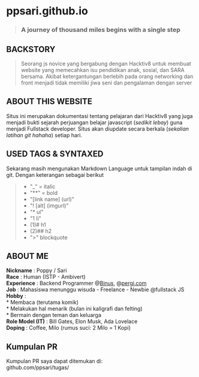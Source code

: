 # ppsari.github.io

> ### A journey of thousand miles begins with a single step  

## BACKSTORY 
>Seorang js novice yang bergabung dengan Hacktiv8 untuk membuat website yang memecahkan isu pendidikan anak, sosial, dan SARA bersama. Akibat ketergantungan berlebih pada orang networking dan front menjadi tidak memiliki jiwa seni dan pengalaman dengan server 

## ABOUT THIS WEBSITE
Situs ini merupakan dokumentasi tentang pelajaran dari Hacktiv8 yang juga menjadi bukti sejarah perjuangan belajar javascript (*sedikit lebay*) guna menjadi Fullstack developer. Situs akan diupdate secara berkala (*sekalian latihan git hahaha*) setiap hari. 

## USED TAGS & SYNTAXED
Sekarang masih mengunakan Markdown Language untuk tampilan indah di git. Dengan keterangan sebagai berikut
>* "_" = italic
>* "**" = bold
>* "[link name] (url)"
>* "! [alt] (imgurl)"
>* "* ul"
>* "1 li"
>* (1)# h1
>* (2)## h2
>* ">" blockquote


## ABOUT ME
**Nickname** : Poppy / Sari   
**Race** : Human (ISTP - Ambivert)  
**Experience** : Backend Programmer @[Binus](www.binusmaya.binus.ac.id), @[pergi.com](www.pergi.com)   
**Job** : Mahasiswa menunggu wisuda - Freelance - Newbie @fullstack JS   
**Hobby** :   
		* Membaca (terutama komik)  
		* Melakukan hal menarik (bulan ini kaligrafi dan felting)  
		* Bermain dengan teman dan keluarga  
**Role Model (IT)** : Bill Gates, Elon Musk, Ada Lovelace  
**Doping** : Coffee, Milo (rumus suci: 2 Milo = 1 Kopi)

## Kumpulan PR  
Kumpulan PR saya dapat ditemukan di:   
github.com/ppsari/tugas/  
